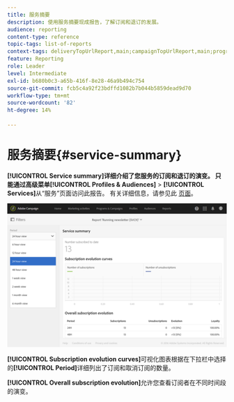 ```yaml
---
title: 服务摘要
description: 使用服务摘要现成报告，了解订阅和退订的发展。
audience: reporting
content-type: reference
topic-tags: list-of-reports
context-tags: deliveryTopUrlReport,main;campaignTopUrlReport,main;programTopUrlReport,main
feature: Reporting
role: Leader
level: Intermediate
exl-id: b680b0c3-a65b-416f-8e28-46a9b494c754
source-git-commit: fcb5c4a92f23bdffd1082b7b044b5859dead9d70
workflow-type: tm+mt
source-wordcount: '82'
ht-degree: 14%

---
```


# 服务摘要{#service-summary}

**[!UICONTROL Service summary]**详细介绍了您服务的订阅和退订的演变。
只能通过高级菜单**[!UICONTROL Profiles & Audiences]** > **[!UICONTROL Services]**&#x200B;从“服务”页面访问此报告。 有关详细信息，请参见此 [ 页面](../../audiences/using/monitoring-subscriptions.md#service-reports)。

![](assets/service-summary.png)

**[!UICONTROL Subscription evolution curves]**&#x200B;可视化图表根据在下拉栏中选择的&#x200B;**[!UICONTROL Period]**&#x200B;详细列出了订阅和取消订阅的数量。

**[!UICONTROL Overall subscription evolution]**&#x200B;允许您查看订阅者在不同时间段的演变。
